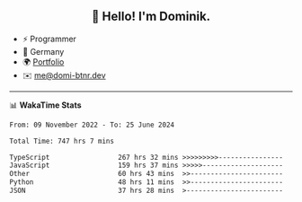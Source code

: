 <h2 align="center">👋 Hello! I'm Dominik.</h2>

- ⚡ Programmer
- 📍 Germany
- 🌍 [Portfolio](https://domi-btnr.dev)
- ✉️ [me@domi-btnr.dev](mailto://me@domi-btnr.dev)

---
📊 **WakaTime Stats**
<!--START_SECTION:waka-->

```txt
From: 09 November 2022 - To: 25 June 2024

Total Time: 747 hrs 7 mins

TypeScript                 267 hrs 32 mins >>>>>>>>>----------------   35.81 %
JavaScript                 159 hrs 37 mins >>>>>--------------------   21.37 %
Other                      60 hrs 43 mins  >>-----------------------   08.13 %
Python                     48 hrs 11 mins  >>-----------------------   06.45 %
JSON                       37 hrs 28 mins  >------------------------   05.02 %
```

<!--END_SECTION:waka-->
